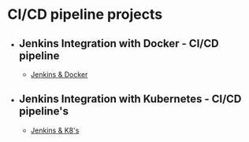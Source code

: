 # CI/CD pipeline projects

- ## Jenkins Integration with Docker - CI/CD pipeline
    - [Jenkins & Docker](JenkinsDocker/README.md)

- ## Jenkins Integration with Kubernetes - CI/CD pipeline's
     - [Jenkins & K8's](JenkinsK8s/README.md)

    
